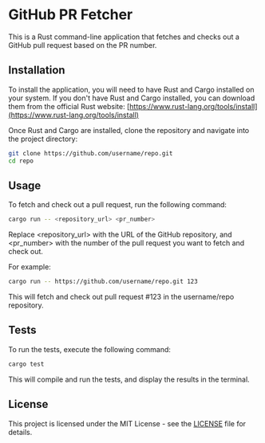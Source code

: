# GitHub PR Fetcher

This is a Rust command-line application that fetches and checks out a GitHub pull request based on the PR number.

## Installation

To install the application, you will need to have Rust and Cargo installed on your system. If you don't have Rust and Cargo installed, you can download them from the official Rust website: [https://www.rust-lang.org/tools/install](https://www.rust-lang.org/tools/install)

Once Rust and Cargo are installed, clone the repository and navigate into the project directory:

```sh
git clone https://github.com/username/repo.git
cd repo
```

## Usage

To fetch and check out a pull request, run the following command:

```sh
cargo run -- <repository_url> <pr_number>
```

Replace <repository_url> with the URL of the GitHub repository, and <pr_number> with the number of the pull request you want to fetch and check out.

For example:

```sh
cargo run -- https://github.com/username/repo.git 123
```

This will fetch and check out pull request #123 in the username/repo repository.

## Tests

To run the tests, execute the following command:

```sh
cargo test
```

This will compile and run the tests, and display the results in the terminal.

## License

This project is licensed under the MIT License - see the [LICENSE](./LICENSE) file for details.
